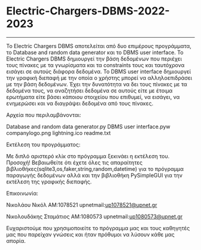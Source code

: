 # Electric-Chargers-DBMS-2022-2023
----------------------------------------------------
To Electric Chargers DBMS αποτελείται από δυο επιμέρους προγράμματα, το Database and random data generator και το DBMS user interface.
To Electric Chargers DBMS δημιουργεί την βάση δεδομένων που περιέχει τους πίνακες με τα γνωρίσματα και τα constraints τους και ταυτόχρονα
εισάγει σε αυτούς διάφορα δεδομένα.
Το DBMS user interface δημιουργεί την γραφική διεπαφή με την οποία ο χρήστης μπορεί να αλληλοεπιδράσει με την βάση δεδομένων.
Έχει την δυνατότητα να δει τους πίνακες με τα δεδομένα τους, να αναζητήσει δεδομένα σε αυτούς είτε με έτοιμα ερωτήματα είτε βάσει κάποιου 
στοιχείου που επιθυμεί, να εισάγει, να ενημερώσει και να διαγράψει δεδομένα από τους πίνακες.  

Αρχεία που περιλαμβάνονται:

Database and random data generator.py
DBMS user interface.pyw
companylogo.png
lightning.ico
readme.txt

Εκτέλεση του προγράμματος:

Με διπλό αριστερό κλίκ στο πρόγραμμα ξεκινάει η εκτέλεση του.
Προσοχή! Βεβαιωθείτε ότι έχετε όλες τις απαραίτητες βιβλιοθήκες(sqlite3,os,faker,string,random,datetime) για το πρόγραμμα παραγωγής δεδομένων αλλά και την βιβλιοθήκη PySimpleGUI για την εκτέλεση της γραφικής διεπαφής.

Επικοινωνία:

Νικολάου Νικόλ
ΑΜ:1078521
upnetmail:up1078521@upnet.gr

Nικολουδάκης Σταμάτιος
ΑΜ:1080573
upnetmail:up1080573@upnet.gr

Ευχαριστούμε που χρησιμοποιείτε το πρόγραμμα μας και τους καθηγητές μας  που  παρείχαν γνώσεις και ήταν πρόθυμοι να λύσουν κάθε μας απορία. 
